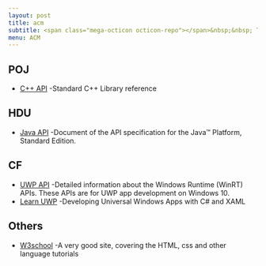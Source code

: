 ```yaml
---
layout: post
title: acm
subtitle: <span class="mega-octicon octicon-repo"></span>&nbsp;&nbsp; To mark useful libs - tools - books
menu: ACM
---
```


## POJ
- [C++ API](http://www.cplusplus.com/reference/) -Standard C++ Library reference

## HDU
- [Java API](https://snowwhisper.github.io/bookmark) -Document of the API specification for the Java™ Platform, Standard Edition.

## CF
- [UWP API](https://docs.microsoft.com/en-us/uwp/api/) -Detailed information about the Windows Runtime (WinRT) APIs. These APIs are for UWP app development on Windows 10.
- [Learn UWP](https://mva.microsoft.com/en-US/training-courses/developing-universal-windows-apps-with-c-and-xaml-8363?l=8pXSyBGz_3904984382) -Developing Universal Windows Apps with C# and XAML

## Others
- [W3school](http://www.w3school.com.cn/) -A very good site, covering the HTML, css and other language tutorials
